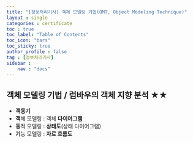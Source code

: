 ```yaml
---
title: "[정보처리기사] 객체 모델링 기법(OMT, Object Modeling Technique)"
layout : single
categories : certificate
toc : true
toc_label: "Table of Contents"
toc_icon: "bars"
toc_sticky: true
author_profile : false
tag : [정보처리기사]
sidebar :
    nav : "docs"
---
```


## 객체 모델링 기법 / 럼바우의 객체 지향 분석 ★★
- **객동기**
- **객**체 모델링 : 객체 **다이어그램**
- **동**적 모델링 : **상태도**(상태 다이어그램)
- **기**능 모델링 : **자료 흐름도**
